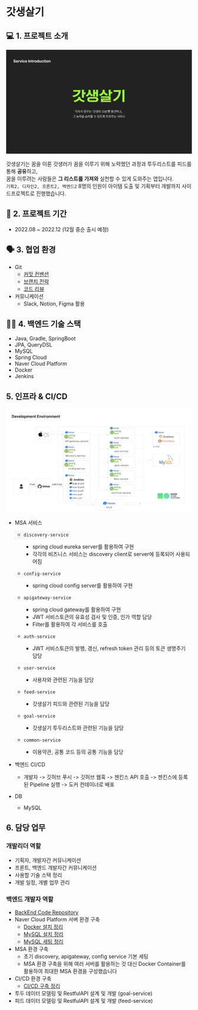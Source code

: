 # 갓생살기

## 💻 1. 프로젝트 소개
<img src='./intro/main.png'>

갓생살기는 꿈을 이룬 갓생러가 꿈을 이루기 위해 노력했던 과정과 투두리스트를 피드를 통해 **공유**하고, <br>
꿈을 이루려는 사람들은 **그 리스트를 가져와** 실천할 수 있게 도와주는 앱입니다. <br>
`기획2, 디자인2, 프론트2, 백엔드2` 8명의 인원이 아이템 도출 및 기획부터 개발까지 사이드프로젝트로 진행했습니다.

## 📅 2. 프로젝트 기간
- 2022.08 ~ 2022.12 (12월 중순 출시 예정)

## 🗣 3. 협업 환경
- Git
  - [커밋 컨벤션](./git/%EA%B9%83%EC%BB%A8%EB%B2%A4%EC%85%98.md)
  - [브랜치 전략](./git/%EB%B8%8C%EB%9E%9C%EC%B9%98%EC%A0%84%EB%9E%B5.md)
  - [코드 리뷰](./git/%EC%BD%94%EB%93%9C%EB%A6%AC%EB%B7%B0%ED%94%84%EB%A1%9C%EC%84%B8%EC%8A%A4.md)
- 커뮤니케이션
  - Slack, Notion, Figma 활용

## 🧑‍💻 4. 백엔드 기술 스택
- Java, Gradle, SpringBoot
- JPA, QueryDSL
- MySQL
- Spring Cloud
- Naver Cloud Platform
- Docker
- Jenkins

## 5. 인프라 & CI/CD
<img src='./infra/infra.png'>

- MSA 서비스
  - `discovery-service`
    - spring cloud eureka server를 활용하여 구현
    - 각각의 비즈니스 서비스는 discovery client로 server에 등록되어 사용되어짐
  - `config-service`
    - spring cloud config server를 활용하여 구현
  - `apigateway-service`
    - spring cloud gateway를 활용하여 구현
    - JWT 서비스토큰의 유효성 검사 및 인증, 인가 역할 담당
    - Filter를 활용하여 각 서비스를 호출

  - `auth-service`
    - JWT 서비스토큰의 발행, 갱신, refresh token 관리 등의 토큰 생명주기 담당
  - `user-service`
    - 사용자와 관련된 기능을 담당
  - `feed-service`
    - 갓생살기 피드와 관련된 기능을 담당
  - `goal-service`
    - 갓생살기 투두리스트와 관련된 기능을 담당
  - `common-service`
    - 이용약관, 공통 코드 등의 공통 기능을 담당

- 백엔드 CI/CD
  - 개발자 -> 깃허브 푸시 -> 깃허브 웹훅 -> 젠킨스 API 호출 -> 젠킨스에 등록된 Pipeline 실행 -> 도커 컨테이너로 배포

- DB
  - MySQL

## 6. 담당 업무
### 개발리더 역할
- 기획자, 개발자간 커뮤니케이션
- 프론트, 백엔드 개발자간 커뮤니케이션
- 사용할 기술 스택 정리
- 개발 일정, 개별 업무 관리
### 백엔드 개발자 역할
- [BackEnd Code Repository](https://github.com/orgs/live-god-life/repositories)
- Naver Cloud Platform 서버 환경 구축
  - [Docker 설치 정리](./infra/CentOS7_Docker%20%EC%84%A4%EC%B9%98.md)
  - [MySQL 설치 정리](./infra/CentOS7_MySQL%208%EB%B2%84%EC%A0%84%20%EC%84%A4%EC%B9%98.md)
  - [MySQL 세팅 정리](./infra/CentOS7_MySQL%20%EC%84%B8%ED%8C%85.md)
- MSA 환경 구축
  - 초기 discovery, apigateway, config service 기본 세팅
  - MSA 환경 구축을 위해 여러 서버를 활용하는 것 대신 Docker Container를 활용하여 최대한 MSA 환경을 구성했습니다
- CI/CD 환경 구축
  - [CI/CD 구축 정리](./infra/CI%2CCD%EA%B5%AC%EC%B6%95.md)
- 투두 데이터 모델링 및 RestfulAPI 설계 및 개발 (goal-service)
- 피드 데이터 모델링 및 RestfulAPI 설계 및 개발 (feed-service)